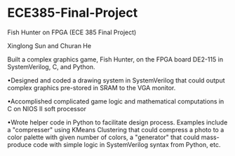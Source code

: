 # ECE385-Final-Project
Fish Hunter on FPGA (ECE 385 Final Project)

Xinglong Sun and Churan He

Built a complex graphics game, Fish Hunter, on the FPGA board DE2-115 in SystemVerilog, C, and Python.

•Designed and coded a drawing system in SystemVerilog that could output complex graphics pre-stored in SRAM to the VGA monitor.

•Accomplished complicated game logic and mathematical computations in C on NIOS II soft processor

•Wrote helper code in Python to facilitate design process. Examples include a "compresser" using KMeans Clustering that could compress a photo to a color palette with given number of colors, a "generator" that could mass-produce code with simple logic in SystemVerilog syntax from Python, etc.
